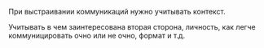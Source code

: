 При выстраивании коммуникаций нужно учитывать контекст. 

Учитывать в чем заинтересована вторая сторона, личность, как легче коммуницировать очно или не очно, формат и т.д.